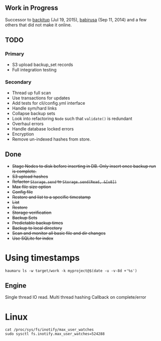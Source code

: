 ## Work in Progress

Successor to [backitup](https://github.com/shanegibbs/backitup) (Jul 19, 2015), [babirusa](https://github.com/shanegibbs/babirusa) (Sep 11, 2014) and a few others that did not make it online.

## TODO

### Primary
* S3 upload backup_set records
* Full integration testing

### Secondary
* Thread up full scan
* Use transactions for updates
* Add tests for cli/config.yml interface
* Handle sym/hard links
* Collapse backup sets
* Look into refactoring `Node` such that `validate()` is redundant
* Overhaul errors
* Handle database locked errors
* Encryption
* Remove un-indexed hashes from store.

## Done
* ~~Stage Nodes to disk before inserting in DB. Only insert once backup run is complete.~~
* ~~S3 upload hashes~~
* ~~Refactor `Storage.send` to `Storage.send(Read, &[u8])`~~
* ~~Max file size option~~
* ~~Config file~~
* ~~Restore and list to a specific timestamp~~
* ~~List~~
* ~~Restore~~
* ~~Storage verification~~
* ~~Backup Sets~~
* ~~Predictable backup times~~
* ~~Backup to local directory~~
* ~~Scan and monitor all basic file and dir changes~~
* ~~Use SQLite for index~~

# Using timestamps

```
haumaru ls -w target/work -k myproject@$(date -u -v-8d +'%s')
```

## Engine

Single thread IO read.
Multi thread hashing
Callback on complete/error

# Linux

```
cat /proc/sys/fs/inotify/max_user_watches
sudo sysctl fs.inotify.max_user_watches=524288
```